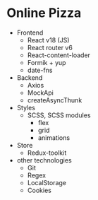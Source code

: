 # Online Pizza

- Frontend
    - React v18 (JS)
    - React router v6
    - React-content-loader
    - Formik + yup
    - date-fns
- Backend
    - Axios
    - MockApi
    - createAsyncThunk
- Styles
    - SCSS, SCSS modules
        - flex
        - grid
        - animations
- Store
    - Redux-toolkit
- other technologies
    - Git
    - Regex
    - LocalStorage
    - Cookies

